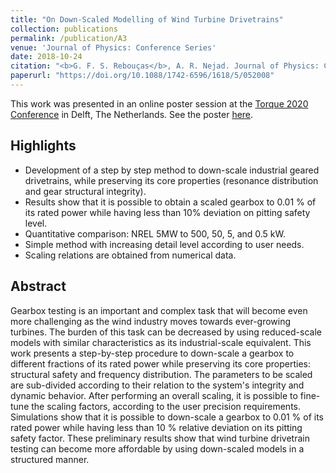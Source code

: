 ```yaml
---
title: "On Down-Scaled Modelling of Wind Turbine Drivetrains"
collection: publications
permalink: /publication/A3
venue: 'Journal of Physics: Conference Series'
date: 2018-10-24
citation: "<b>G. F. S. Rebouças</b>, A. R. Nejad. Journal of Physics: Conference Series 440 (2019) 346-371"
paperurl: "https://doi.org/10.1088/1742-6596/1618/5/052008"
---
```


This work was presented in an online poster session at the [Torque 2020 Conference](https://www.torque2020.org/) in Delft, The Netherlands. See the poster [here](/talks/TORQUE_2020).

## Highlights
- Development of a step by step method to down-scale industrial geared drivetrains, while preserving its core properties (resonance distribution and gear structural integrity).
- Results show that it is possible to obtain a scaled gearbox to 0.01 % of its rated power while having less than 10% deviation on pitting safety level.
- Quantitative comparison: NREL 5MW to 500, 50, 5, and 0.5 kW.
- Simple method with increasing detail level according to user needs.
- Scaling relations are obtained from numerical data.

## Abstract
Gearbox testing is an important and complex task that will become even more challenging as the wind industry moves towards ever-growing turbines. The burden of this task can be decreased by using reduced-scale models with similar characteristics as its industrial-scale equivalent. This work presents a step-by-step procedure to down-scale a gearbox to different fractions of its rated power while preserving its core properties: structural safety and frequency distribution. The parameters to be scaled are sub-divided according to their relation to the system's integrity and dynamic behavior. After performing an overall scaling, it is possible to fine-tune the scaling factors, according to the user precision requirements. Simulations show that it is possible to down-scale a gearbox to 0.01 % of its rated power while having less than 10 % relative deviation on its pitting safety factor. These preliminary results show that wind turbine drivetrain testing can become more affordable by using down-scaled models in a structured manner.
